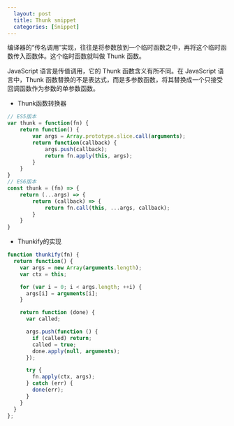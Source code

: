 ```yaml
---
  layout: post
  title: Thunk snippet
  categories: [Snippet]
---
```


编译器的“传名调用”实现，往往是将参数放到一个临时函数之中，再将这个临时函数传入函数体。这个临时函数就叫做 Thunk 函数。

JavaScript 语言是传值调用，它的 Thunk 函数含义有所不同。在 JavaScript 语言中，Thunk 函数替换的不是表达式，而是多参数函数，将其替换成一个只接受回调函数作为参数的单参数函数。

- Thunk函数转换器
```javascript
// ES5版本
var thunk = function(fn) {
    return function() {
        var args = Array.prototype.slice.call(arguments);
        return function(callback) {
            args.push(callback);
            return fn.apply(this, args);
        }
    }
}
// ES6版本
const thunk = (fn) => {
    return (...args) => {
        return (callback) => {
            return fn.call(this, ...args, callback);
        }
    }
}
```

- Thunkify的实现

```javascript
function thunkify(fn) {
  return function() {
    var args = new Array(arguments.length);
    var ctx = this;

    for (var i = 0; i < args.length; ++i) {
      args[i] = arguments[i];
    }

    return function (done) {
      var called;

      args.push(function () {
        if (called) return;
        called = true;
        done.apply(null, arguments);
      });

      try {
        fn.apply(ctx, args);
      } catch (err) {
        done(err);
      }
    }
  }
};
```